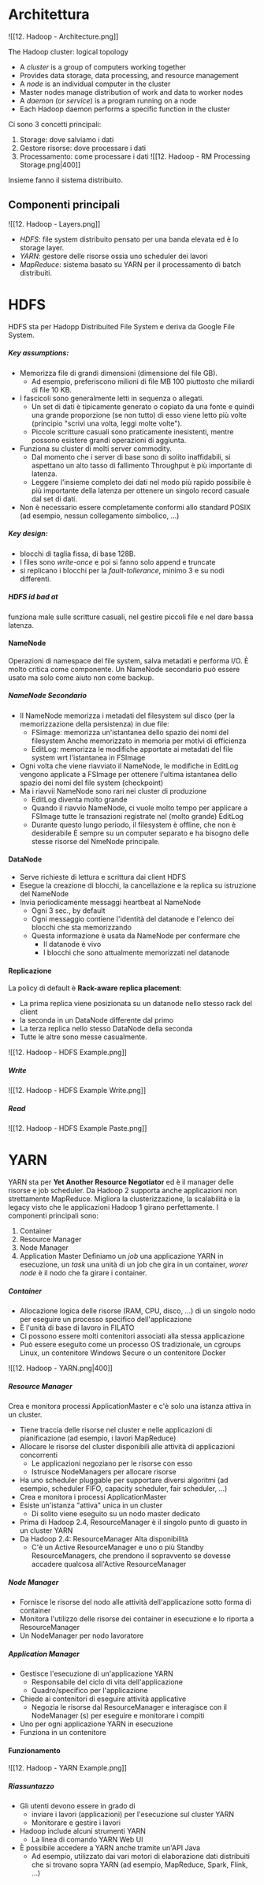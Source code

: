 
# Architettura

![[12. Hadoop - Architecture.png]]

The Hadoop cluster: logical topology
* A *cluster* is a group of computers working together
* Provides data storage, data processing, and resource management
* A *node* is an individual computer in the cluster
* Master nodes manage distribution of work and data to worker nodes
* A *daemon* (or *service*) is a program running on a node
* Each Hadoop daemon performs a specific function in the cluster

Ci sono 3 concetti principali:
1. Storage: dove salviamo i dati
2. Gestore risorse: dove processare i dati
3. Processamento: come processare i dati
![[12. Hadoop - RM Processing Storage.png|400]]

Insieme fanno il sistema distribuito. 

## Componenti principali
![[12. Hadoop - Layers.png]]
* *HDFS*: file system distribuito pensato per una banda elevata ed è lo storage layer.
* *YARN*: gestore delle risorse ossia uno scheduler dei lavori
* *MapReduce*: sistema basato su YARN per il processamento di batch distribuiti. 

# HDFS

HDFS sta per Hadopp Distribuited File System e deriva da Google File System. 
##### Key assumptions:
- Memorizza file di grandi dimensioni (dimensione del file GB). 
	- Ad esempio, preferiscono milioni di file MB 100 piuttosto che miliardi di file 10 KB. 
- I fascicoli sono generalmente letti in sequenza o allegati. 
	- Un set di dati è tipicamente generato o copiato da una fonte e quindi una grande proporzione (se non tutto) di esso viene letto più volte (principio "scrivi una volta, leggi molte volte"). 
	- Piccole scritture casuali sono praticamente inesistenti, mentre possono esistere grandi operazioni di aggiunta. 
- Funziona su cluster di molti server commodity. 
	- Dal momento che i server di base sono di solito inaffidabili, si aspettano un alto tasso di fallimento Throughput è più importante di latenza. 
	- Leggere l'insieme completo dei dati nel modo più rapido possibile è più importante della latenza per ottenere un singolo record casuale dal set di dati. 
- Non è necessario essere completamente conformi allo standard POSIX (ad esempio, nessun collegamento simbolico, ...)

##### Key design:
- blocchi di taglia fissa, di base 128B.
- I files sono *write-once* e poi si fanno solo append e truncate
- si replicano i blocchi per la *fault-tollerance*, minimo 3 e su nodi differenti.

##### HDFS id bad at
funziona male sulle scritture casuali, nel gestire piccoli file e nel dare bassa latenza.

#### NameNode
Operazioni di namespace del file system, salva metadati e performa I/O. È molto critica come componente. Un NameNode secondario può essere usato ma solo come aiuto non come backup. 
##### NameNode Secondario
- Il NameNode memorizza i metadati del filesystem sul disco (per la memorizzazione della persistenza) in due file: 
	- FSimage: memorizza un'istantanea dello spazio dei nomi del filesystem Anche memorizzato in memoria per motivi di efficienza 
	- EditLog: memorizza le modifiche apportate ai metadati del file system wrt l'istantanea in FSImage 
- Ogni volta che viene riavviato il NameNode, le modifiche in EditLog vengono applicate a FSImage per ottenere l'ultima istantanea dello spazio dei nomi del file system (checkpoint)
- Ma i riavvii NameNode sono rari nei cluster di produzione 
	- EditLog diventa molto grande 
	- Quando il riavvio NameNode, ci vuole molto tempo per applicare a FSImage tutte le transazioni registrate nel (molto grande) EditLog 
	- Durante questo lungo periodo, il filesystem è offline, che non è desiderabile
È sempre su un computer separato e ha bisogno delle stesse risorse del NmeNode principale.

#### DataNode
- Serve richieste di lettura e scrittura dai client HDFS 
- Esegue la creazione di blocchi, la cancellazione e la replica su istruzione del NameNode
- Invia periodicamente messaggi heartbeat al NameNode 
	- Ogni 3 sec., by default 
	- Ogni messaggio contiene l'identità del datanode e l'elenco dei blocchi che sta memorizzando 
	- Questa informazione è usata da NameNode per confermare che 
		- Il datanode è vivo 
		- I blocchi che sono attualmente memorizzati nel datanode

#### Replicazione
La policy di default è **Rack-aware replica placement**:
- La prima replica viene posizionata su un datanode nello stesso rack del client
- la seconda in un DataNode differente dal primo
- La terza replica nello stesso DataNode della seconda
- Tutte le altre sono messe casualmente.

![[12. Hadoop - HDFS Example.png]]
##### Write
![[12. Hadoop - HDFS Example Write.png]]

##### Read
![[12. Hadoop - HDFS Example Paste.png]]

# YARN
YARN sta per **Yet Another Resource Negotiator** ed è il manager delle risorse e job scheduler. Da Hadoop 2 supporta anche applicazioni non strettamente MapReduce.
Migliora la clusterizzazione, la scalabilità e la legacy visto che le applicazioni Hadoop 1 girano perfettamente.
I componenti principali sono:
1. Container
2. Resource Manager
3. Node Manager
4. Application Master
Definiamo un *job* una applicazione YARN in esecuzione, un *task* una unità di un job che gira in un container, *worer node* è il nodo che fa girare i container. 

##### Container
- Allocazione logica delle risorse (RAM, CPU, disco, ...) di un singolo nodo per eseguire un processo specifico dell'applicazione
- È l'unità di base di lavoro in FILATO
- Ci possono essere molti contenitori associati alla stessa applicazione
- Può essere eseguito come un processo OS tradizionale, un cgroups Linux, un contenitore Windows Secure o un contenitore Docker

![[12. Hadoop - YARN.png|400]]

##### Resource Manager
Crea e monitora processi ApplicationMaster e c'è solo una istanza attiva in un cluster. 
- Tiene traccia delle risorse nel cluster e nelle applicazioni di pianificazione (ad esempio, i lavori MapReduce)
- Allocare le risorse del cluster disponibili alle attività di applicazioni concorrenti
	- Le applicazioni negoziano per le risorse con esso
	- Istruisce NodeManagers per allocare risorse
- Ha uno scheduler pluggable per supportare diversi algoritmi (ad esempio, scheduler FIFO, capacity scheduler, fair scheduler, ...)
- Crea e monitora i processi ApplicationMaster
- Esiste un'istanza "attiva" unica in un cluster
	- Di solito viene eseguito su un nodo master dedicato
- Prima di Hadoop 2.4, ResourceManager è il singolo punto di guasto in un cluster YARN
- Da Hadoop 2.4: ResourceManager Alta disponibilità
	- C'è un Active ResourceManager e uno o più Standby ResourceManagers, che prendono il sopravvento se dovesse accadere qualcosa all'Active ResourceManager

##### Node Manager
- Fornisce le risorse del nodo alle attività dell'applicazione sotto forma di container
- Monitora l'utilizzo delle risorse dei container in esecuzione e lo riporta a ResourceManager
- Un NodeManager per nodo lavoratore

##### Application Manager
- Gestisce l'esecuzione di un'applicazione YARN
	- Responsabile del ciclo di vita dell'applicazione
	- Quadro/specifico per l'applicazione
- Chiede ai contenitori di eseguire attività applicative
	- Negozia le risorse dal ResourceManager e interagisce con il NodeManager (s) per eseguire e monitorare i compiti
- Uno per ogni applicazione YARN in esecuzione
- Funziona in un contenitore

#### Funzionamento
![[12. Hadoop - YARN Example.png]]

##### Riassuntazzo
- Gli utenti devono essere in grado di 
	- inviare i lavori (applicazioni) per l'esecuzione sul cluster YARN 
	- Monitorare e gestire i lavori
- Hadoop include alcuni strumenti YARN
	- La linea di comando YARN Web UI
- È possibile accedere a YARN anche tramite un'API Java
	- Ad esempio, utilizzato dai vari motori di elaborazione dati distribuiti che si trovano sopra YARN (ad esempio, MapReduce, Spark, Flink, ...)